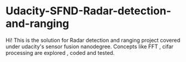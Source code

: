 # Udacity-SFND-Radar-detection-and-ranging

Hi! This is the solution for Radar detection and ranging project covered under udacity's sensor fusion nanodegree.
Concepts like FFT , cifar processing are explored , coded and tested.
